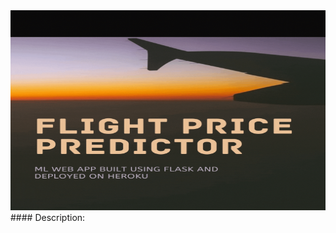 <img src="https://github.com/akshaybhatt0095/FLIGHT-FARE-PREDICTION-HEROKU-DEPLOYMENT/blob/master/Flight%20Price%20predictor.gif" width="1000" height="320">
#### Description: 
